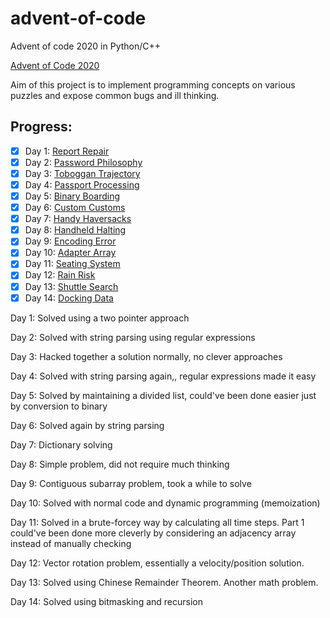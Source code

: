 # advent-of-code

Advent of code 2020 in Python/C++

[Advent of Code 2020](https://adventofcode.com/2020/about)

Aim of this project is to implement programming concepts on various puzzles and expose common bugs and ill thinking.


## Progress:

- [x] Day 1: [Report Repair](https://adventofcode.com/2020/day/1)
- [x] Day 2: [Password Philosophy](https://adventofcode.com/2020/day/2)
- [x] Day 3: [Toboggan Trajectory](https://adventofcode.com/2020/day/3)
- [x] Day 4: [Passport Processing](https://adventofcode.com/2020/day/4)
- [x] Day 5: [Binary Boarding](https://adventofcode.com/2020/day/5)
- [x] Day 6: [Custom Customs](https://adventofcode.com/2020/day/6)
- [x] Day 7: [Handy Haversacks](https://adventofcode.com/2020/day/7)
- [x] Day 8: [Handheld Halting](https://adventofcode.com/2020/day/8)
- [x] Day 9: [Encoding Error](https://adventofcode.com/2020/day/9)
- [x] Day 10: [Adapter Array](https://adventofcode.com/2020/day/10)
- [x] Day 11: [Seating System](https://adventofcode.com/2020/day/11)
- [x] Day 12: [Rain Risk](https://adventofcode.com/2020/day/12)
- [x] Day 13: [Shuttle Search](https://adventofcode.com/2020/day/13)
- [x] Day 14: [Docking Data](https://adventofcode.com/2020/day/14)

Day 1: Solved using a two pointer approach

Day 2: Solved with string parsing using regular expressions

Day 3: Hacked together a solution normally, no clever approaches

Day 4: Solved with string parsing again,, regular expressions made it easy

Day 5: Solved by maintaining a divided list, could've been done easier just by conversion to binary

Day 6: Solved again by string parsing

Day 7: Dictionary solving

Day 8: Simple problem, did not require much thinking

Day 9: Contiguous subarray problem, took a while to solve

Day 10: Solved with normal code and dynamic programming (memoization)

Day 11: Solved in a brute-forcey way by calculating all time steps. Part 1 could've been done more cleverly by considering an adjacency array instead of manually checking

Day 12: Vector rotation problem, essentially a velocity/position solution.

Day 13: Solved using Chinese Remainder Theorem. Another math problem.

Day 14: Solved using bitmasking and recursion

